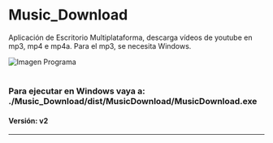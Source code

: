 # Music_Download

Aplicación de Escritorio Multiplataforma, descarga vídeos de youtube en mp3, mp4 e mp4a.
Para el mp3, se necesita Windows.

![Imagen Programa](./asserts/ejem.png)

#
### Para ejecutar en Windows vaya a: ./Music_Download/dist/MusicDownload/MusicDownload.exe
#### Versión: v2
---
